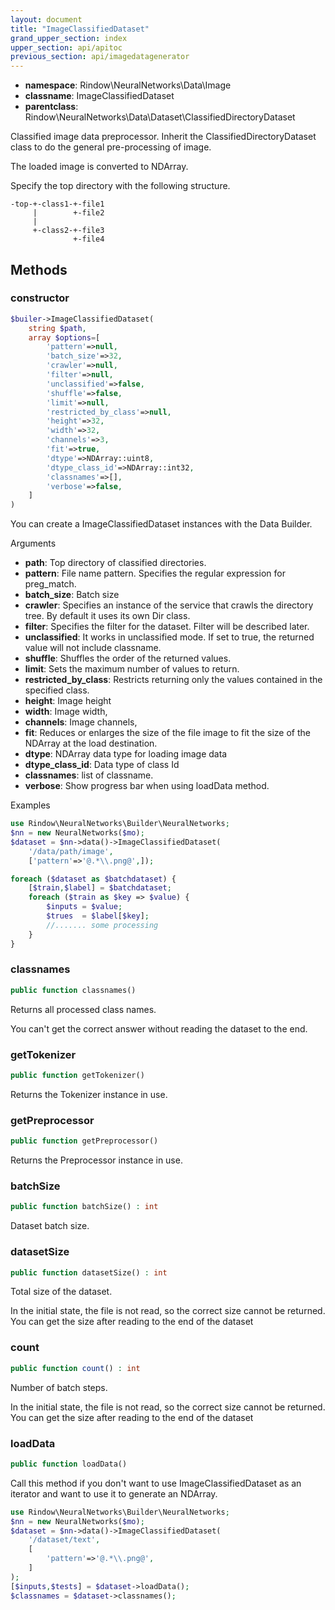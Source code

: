 ```yaml
---
layout: document
title: "ImageClassifiedDataset"
grand_upper_section: index
upper_section: api/apitoc
previous_section: api/imagedatagenerator
---
```


- **namespace**: Rindow\NeuralNetworks\Data\Image
- **classname**: ImageClassifiedDataset
- **parentclass**: Rindow\NeuralNetworks\Data\Dataset\ClassifiedDirectoryDataset

Classified image data preprocessor.
Inherit the ClassifiedDirectoryDataset class to do the general pre-processing of image.

The loaded image is converted to NDArray.

Specify the top directory with the following structure.
```
-top-+-class1-+-file1
     |        +-file2
     |
     +-class2-+-file3
              +-file4
```

Methods
-------

### constructor
```php
$builer->ImageClassifiedDataset(
    string $path,
    array $options=[
        'pattern'=>null,
        'batch_size'=>32,
        'crawler'=>null,
        'filter'=>null,
        'unclassified'=>false,
        'shuffle'=>false,
        'limit'=>null,
        'restricted_by_class'=>null,
        'height'=>32,
        'width'=>32,
        'channels'=>3,
        'fit'=>true,
        'dtype'=>NDArray::uint8,
        'dtype_class_id'=>NDArray::int32,
        'classnames'=>[],
        'verbose'=>false,
    ]
)
```
You can create a ImageClassifiedDataset instances with the Data Builder.

Arguments

- **path**: Top directory of classified directories.
- **pattern**: File name pattern. Specifies the regular expression for preg_match.
- **batch_size**: Batch size
- **crawler**: Specifies an instance of the service that crawls the directory tree. By default it uses its own Dir class.
- **filter**: Specifies the filter for the dataset. Filter will be described later.
- **unclassified**: It works in unclassified mode. If set to true, the returned value will not include classname.
- **shuffle**: Shuffles the order of the returned values.
- **limit**: Sets the maximum number of values to return.
- **restricted_by_class**: Restricts returning only the values contained in the specified class.
- **height**: Image height
- **width**: Image width,
- **channels**: Image channels,
- **fit**: Reduces or enlarges the size of the file image to fit the size of the NDArray at the load destination.
- **dtype**: NDArray data type for loading image data
- **dtype_class_id**: Data type of class Id
- **classnames**: list of classname.
- **verbose**: Show progress bar when using loadData method.

Examples

```php
use Rindow\NeuralNetworks\Builder\NeuralNetworks;
$nn = new NeuralNetworks($mo);
$dataset = $nn->data()->ImageClassifiedDataset(
    '/data/path/image',
    ['pattern'=>'@.*\\.png@',]);

foreach ($dataset as $batchdataset) {
    [$train,$label] = $batchdataset;
    foreach ($train as $key => $value) {
        $inputs = $value;
        $trues  = $label[$key];
        //....... some processing
    }
}
```

### classnames
```php
public function classnames()
```
Returns all processed class names.

You can't get the correct answer without reading the dataset to the end.

### getTokenizer
```php
public function getTokenizer()
```
Returns the Tokenizer instance in use.

### getPreprocessor
```php
public function getPreprocessor()
```
Returns the Preprocessor instance in use.

### batchSize
```php
public function batchSize() : int
```
Dataset batch size.


### datasetSize
```php
public function datasetSize() : int
```
Total size of the dataset.

In the initial state, the file is not read, so the correct size cannot be returned.
You can get the size after reading to the end of the dataset

### count
```php
public function count() : int
```
Number of batch steps.

In the initial state, the file is not read, so the correct size cannot be returned.
You can get the size after reading to the end of the dataset

### loadData
```php
public function loadData()
```
Call this method if you don't want to use ImageClassifiedDataset as an iterator and want to use it to generate an NDArray.

```php
use Rindow\NeuralNetworks\Builder\NeuralNetworks;
$nn = new NeuralNetworks($mo);
$dataset = $nn->data()->ImageClassifiedDataset(
    '/dataset/text',
    [
        'pattern'=>'@.*\\.png@',
    ]
);
[$inputs,$tests] = $dataset->loadData();
$classnames = $dataset->classnames();
```
